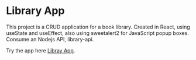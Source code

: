 # Library App

This project is a CRUD application for a book library. Created in React, using useState and useEffect, also using sweetalert2 for JavaScript popup boxes. Consume an Nodejs API, library-api.

Try the app here [Libray App](https://jossielperdomo.github.io/library-app/).
